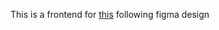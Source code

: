 This is a frontend for [this](https://www.figma.com/design/zxoVX8TMExUAZOMdOFStMi/Web-Task---ZuAI?node-id=0-1&t=pLJAY80MGdlbaAYl-1) following figma design

